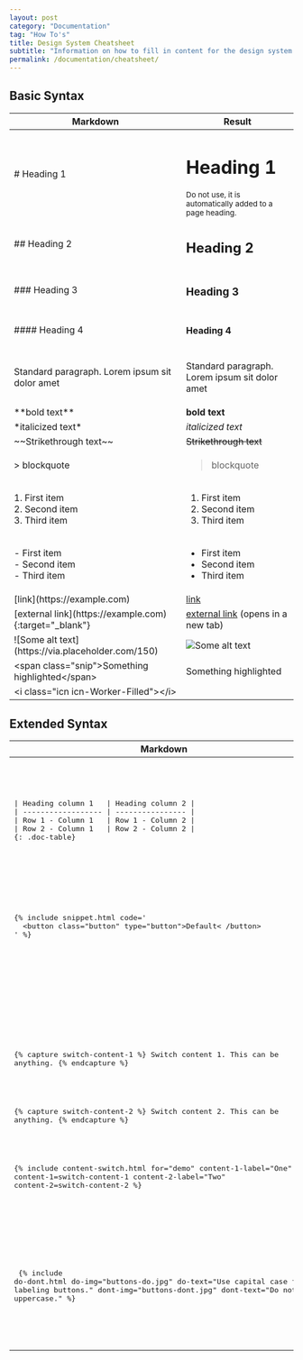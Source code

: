 ```yaml
---
layout: post
category: "Documentation"
tag: "How To's"
title: Design System Cheatsheet
subtitle: "Information on how to fill in content for the design system on GitHub pages"
permalink: /documentation/cheatsheet/
---
```


## Basic Syntax

<table class="doc-table">
  <thead>
    <tr>
      <th>Markdown</th>
      <th>Result</th>
    </tr>
  </thead>
  <tbody>
    <tr>
      <td># Heading 1</td>
      <td>
        <h1>Heading 1</h1>
        <small>
          <i class="icn icn-Important-Filled"></i>
          Do not use, it is automatically added to a page heading.
        </small>
      </td>
    </tr>
    <tr>
      <td>## Heading 2</td>
      <td><h2>Heading 2</h2></td>
    </tr>
    <tr>
      <td>### Heading 3</td>
      <td><h3>Heading 3</h3></td>
    </tr>
    <tr>
      <td>#### Heading 4</td>
      <td><h4>Heading 4</h4></td>
    </tr>
    <tr>
      <td>Standard paragraph. Lorem ipsum sit dolor amet</td>
      <td>
        <p>Standard paragraph. Lorem ipsum sit dolor amet</p>
      </td>
    </tr>
    <tr>
      <td>**bold text**</td>
      <td><b>bold text</b></td>
    </tr>
    <tr>
      <td>*italicized text*</td>
      <td><i>italicized text</i></td>
    </tr>
    <tr>
      <td>~~Strikethrough text~~</td>
      <td><s>Strikethrough text</s></td>
    </tr>
    <tr>
      <td>> blockquote</td>
      <td>
        <blockquote>
          <p>blockquote</p>
        </blockquote>
      </td>
    </tr>
    <tr>
      <td>
        1. First item<br>
        2. Second item<br>
        3. Third item
      </td>
      <td>
        <ol>
          <li>First item</li>
          <li>Second item</li>
          <li>Third item</li>
        </ol>
      </td>
    </tr>
    <tr>
      <td>
        - First item<br>
        - Second item<br>
        - Third item
      </td>
      <td>
        <ul>
          <li>First item</li>
          <li>Second item</li>
          <li>Third item</li>
        </ul>
      </td>
    </tr>
    <tr>
      <td>[link](https://example.com)</td>
      <td><a class="link" href="https://example.com">link</a></td>
    </tr>
    <tr>
      <td>[external link](https://example.com){:target="_blank"}</td>
      <td><a class="link" target="_blank" href="https://example.com">external link</a> (opens in a new tab)</td>
    </tr>
    <tr>
      <td>![Some alt text](https://via.placeholder.com/150)</td>
      <td><img src="https://via.placeholder.com/150" alt="Some alt text"></td>
    </tr>
    <tr>
      <td>&#60;span class="snip">Something highlighted&#60;/span></td>
      <td><span class="snip">Something highlighted</span></td>
    </tr>
    <tr>
      <td>&#60;i class="icn icn-Worker-Filled">&#60;/i></td>
      <td><i class="icn icn-Worker-Filled"></i></td>
    </tr>
  </tbody>
</table>

## Extended Syntax

<table class="doc-table">
  <thead>
    <tr>
      <th>Markdown</th>
      <th>Result</th>
    </tr>
  </thead>
  <tbody>
    <tr>
      <td>
        <pre>
| Heading column 1   | Heading column 2 |
| ------------------ | ---------------- |
| Row 1 - Column 1   | Row 1 - Column 2 |
| Row 2 - Column 1   | Row 2 - Column 2 |
{: .doc-table}
        </pre>
      </td>
      <td>
        <table class="doc-table">
          <thead>
            <tr>
              <th>Heading column 1</th>
              <th>Heading column 2</th>
            </tr>
          </thead>
          <tbody>
            <tr>
              <td>Row 1 - Column 1</td>
              <td>Row 1 - Column 2</td>
            </tr>
            <tr>
              <td>Row 2 - Column 1</td>
              <td>Row 2 - Column 2</td>
            </tr>
          </tbody>
        </table>
      </td>
    </tr>
    <tr>
      <td>
        <pre>
{&#37; include snippet.html code='
  &#60;button class="button" type="button">Default&#60; /button>
' &#37;}
        </pre>
      </td>
      <td>
{% include snippet.html code='

<button class="button" type="button">Default</button>

' %}
      </td>
    </tr>
    <tr>
      <td>
        <pre>
<!-- Content switch -->
<!-- Content switch tab 1 -->
{&#37; capture switch-content-1 %}
  Switch content 1. This can be anything.
{&#37; endcapture %}

<!-- Content switch tab 2 -->
{&#37; capture switch-content-2 %}
  Switch content 2. This can be anything.
{&#37; endcapture %}

<!-- Render Content -->
{&#37; include content-switch.html for="demo"
           content-1-label="One" content-1=switch-content-1
           content-2-label="Two" content-2=switch-content-2
%}
        </pre>
      </td>
      <td>
<!-- Content switch -->
<!-- Content switch tab 1 -->
{% capture switch-content-1 %}
  Switch content 1. This can be anything.
{% endcapture %}

<!-- Content switch tab 2 -->
{% capture switch-content-2 %}
  Switch content 2. This can be anything.
{% endcapture %}

<!-- Render Content -->
{% include content-switch.html for="demo"
           content-1-label="One" content-1=switch-content-1
           content-2-label="Two" content-2=switch-content-2
%}
      </td>
    </tr>
    <tr>
      <td>
        <pre>
{&#37; include do-dont.html 
  do-img="buttons-do.jpg"
  do-text="Use capital case for labeling buttons."
  dont-img="buttons-dont.jpg"
  dont-text="Do not use uppercase."
%}
        </pre>
      </td>
      <td>
{% include do-dont.html 
  do-img="buttons-do.jpg"
  do-text="Use capital case for labeling buttons."
  dont-img="buttons-dont.jpg"
  dont-text="Do not use uppercase."
%}
      </td>
    </tr>
  </tbody>
</table>
